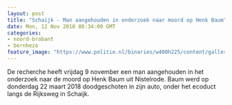 ```yaml
---
layout: post
title: "Schaijk - Man aangehouden in onderzoek naar moord op Henk Baum"
date: Mon, 12 Nov 2018 08:34:00 GMT
categories: 
- noord-brabant 
- bernheze 
feature_image: "https://www.politie.nl/binaries/w400h225/content/gallery/politie/nieuws/2018/maart/09-ob/20180322_170549.jpg"
---
```


De recherche heeft vrijdag 9 november een man aangehouden in het onderzoek naar de moord op Henk Baum uit Nistelrode. Baum werd op donderdag 22 maart 2018 doodgeschoten in zijn auto, onder het ecoduct langs de Rijksweg in Schaijk.

